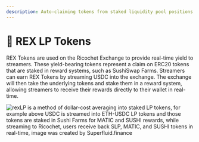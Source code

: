 ```yaml
---
description: Auto-claiming tokens from staked liquidity pool positions
---
```


# 🔀 REX LP Tokens

REX Tokens are used on the Ricochet Exchange to provide real-time yield to streamers. These yield-bearing tokens represent a claim on ERC20 tokens that are staked in reward systems, such as SushiSwap Farms. Streamers can earn REX Tokens by streaming USDC into the exchange. The exchange will then take the underlying tokens and stake them in a reward system, allowing streamers to receive their rewards directly to their wallet in real-time.&#x20;

![rexLP is a method of dollar-cost averaging into staked LP tokens, for example above USDC is streamed into ETH-USDC LP tokens and those tokens are staked in Sushi Farms for MATIC and SUSHI rewards, while streaming to Ricochet, users receive back SLP, MATIC, and SUSHI tokens in real-time, image was created by Superfluid.finance](../.gitbook/assets/Ricochet\_-\_sushi.jpg)
